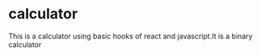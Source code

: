 # calculator
This is a calculator using basic hooks  of react and javascript.It is a binary calculator
